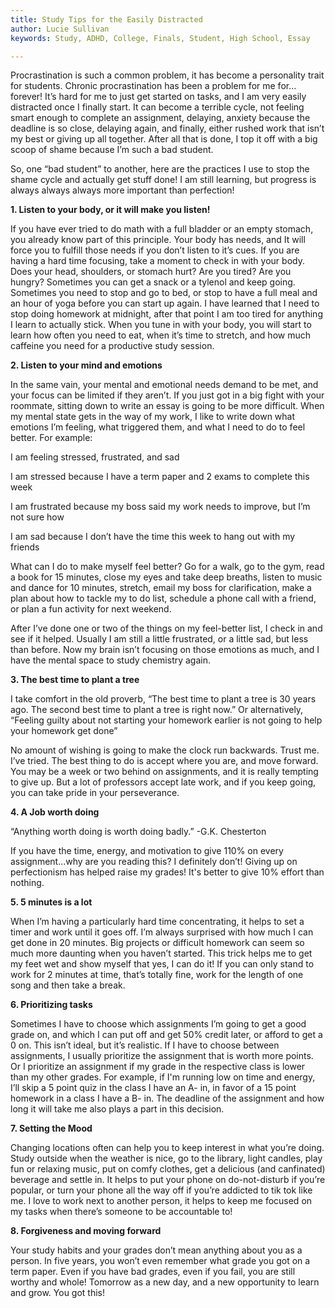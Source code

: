 ```yaml
---
title: Study Tips for the Easily Distracted
author: Lucie Sullivan
keywords: Study, ADHD, College, Finals, Student, High School, Essay

---
```

Procrastination is such a common problem, it has become a personality trait for students. Chronic procrastination has been a problem for me for... forever! It’s hard for me to just get started on tasks, and I am very easily distracted once I finally start. It can become a terrible cycle, not feeling smart enough to complete an assignment, delaying, anxiety because the deadline is so close, delaying again, and finally, either rushed work that isn’t my best or giving up all together. After all that is done, I top it off with a big scoop of shame because I’m such a bad student.

So, one “bad student” to another, here are the practices I use to stop the shame cycle and actually get stuff done! I am still learning, but progress is always always always more important than perfection!

**1. Listen to your body, or it will make you listen!**

If you have ever tried to do math with a full bladder or an empty stomach, you already know part of this principle. Your body has needs, and It will force you to fulfill those needs if you don’t listen to it’s cues. If you are having a hard time focusing, take a moment to check in with your body.
Does your head, shoulders, or stomach hurt? Are you tired? Are you hungry? Sometimes you can get a snack or a tylenol and keep going. Sometimes you need to stop and go to bed, or stop to have a full meal and an hour of yoga before you can start up again. I have learned that I need to stop doing homework at midnight, after that point I am too tired for anything I learn to actually stick. When you tune in with your body, you will start to learn how often you need to eat, when it’s time to stretch, and how much caffeine you need for a productive study session.

**2. Listen to your mind and emotions**

In the same vain, your mental and emotional needs demand to be met, and your focus can be limited if they aren’t. If you just got in a big fight with your roommate, sitting down to write an essay is going to be more difficult. When my mental state gets in the way of my work, I like to write down what emotions I’m feeling, what triggered them, and what I need to do to feel better. For example:

I am feeling stressed, frustrated, and sad

I am stressed because I have a term paper and 2 exams to complete this week

I am frustrated because my boss said my work needs to improve, but I’m not sure how

I am sad because I don’t have the time this week to hang out with my friends

What can I do to make myself feel better? Go for a walk, go to the gym, read a book for 15 minutes, close my eyes and take deep breaths, listen to music and dance for 10 minutes, stretch, email my boss for clarification, make a plan about how to tackle my to do list, schedule a phone call with a friend, or plan a fun activity for next weekend.

After I’ve done one or two of the things on my feel-better list, I check in and see if it helped. Usually I am still a little frustrated, or a little sad, but less than before. Now my brain isn’t focusing on those emotions as much, and I have the mental space to study chemistry again.

**3. The best time to plant a tree**

I take comfort in the old proverb, “The best time to plant a tree is 30 years ago. The second best time to plant a tree is right now.” Or alternatively, “Feeling guilty about not starting your homework earlier is not going to help your homework get done”

No amount of wishing is going to make the clock run backwards. Trust me. I’ve tried. The best thing to do is accept where you are, and move forward. You may be a week or two behind on assignments, and it is really tempting to give up. But a lot of professors accept late work, and if you keep going, you can take pride in your perseverance.

**4. A Job worth doing**

“Anything worth doing is worth doing badly.” -G.K. Chesterton

If you have the time, energy, and motivation to give 110% on every assignment...why are you reading this? I definitely don’t! Giving up on perfectionism has helped raise my grades! It's better to give 10% effort than nothing.

**5. 5 minutes is a lot**

When I’m having a particularly hard time concentrating, it helps to set a timer and work until it goes off. I’m always surprised with how much I can get done in 20 minutes. Big projects or difficult homework can seem so much more daunting when you haven’t started. This trick helps me to get my feet wet and show myself that yes, I can do it! If you can only stand to work for 2 minutes at time, that’s totally fine, work for the length of one song and then take a break.

**6. Prioritizing tasks**

Sometimes I have to choose which assignments I’m going to get a good grade on, and which I can put off and get 50% credit later, or afford to get a 0 on. This isn’t ideal, but it’s realistic. If I have to choose between assignments, I usually prioritize the assignment that is worth more points. Or I prioritize an assignment if my grade in the respective class is lower than my other grades. For example, if I'm running low on time and energy, I’ll skip a 5 point quiz in the class I have an A- in, in favor of a 15 point homework in a class I have a B- in. The deadline of the assignment and how long it will take me also plays a part in this decision.

**7. Setting the Mood**

Changing locations often can help you to keep interest in what you’re doing. Study outside when the weather is nice, go to the library, light candles, play fun or relaxing music, put on comfy clothes, get a delicious (and canfinated) beverage and settle in. It helps to put your phone on do-not-disturb if you’re popular, or turn your phone all the way off if you’re addicted to tik tok like me. I love to work next to another person, it helps to keep me focused on my tasks when there’s someone to be accountable to!

**8. Forgiveness and moving forward**

Your study habits and your grades don’t mean anything about you as a person. In five years, you won’t even remember what grade you got on a term paper. Even if you have bad grades, even if you fail, you are still worthy and whole! Tomorrow as a new day, and a new opportunity to learn and grow. You got this!